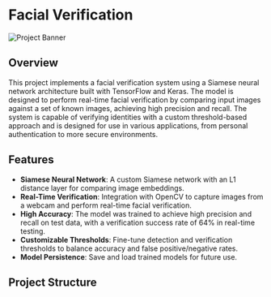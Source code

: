 # Facial Verification

![Project Banner](path/to/your/banner/image.jpg)

## Overview

This project implements a facial verification system using a Siamese neural network architecture built with TensorFlow and Keras. The model is designed to perform real-time facial verification by comparing input images against a set of known images, achieving high precision and recall. The system is capable of verifying identities with a custom threshold-based approach and is designed for use in various applications, from personal authentication to more secure environments.

## Features

- **Siamese Neural Network**: A custom Siamese network with an L1 distance layer for comparing image embeddings.
- **Real-Time Verification**: Integration with OpenCV to capture images from a webcam and perform real-time facial verification.
- **High Accuracy**: The model was trained to achieve high precision and recall on test data, with a verification success rate of 64% in real-time testing.
- **Customizable Thresholds**: Fine-tune detection and verification thresholds to balance accuracy and false positive/negative rates.
- **Model Persistence**: Save and load trained models for future use.

## Project Structure

